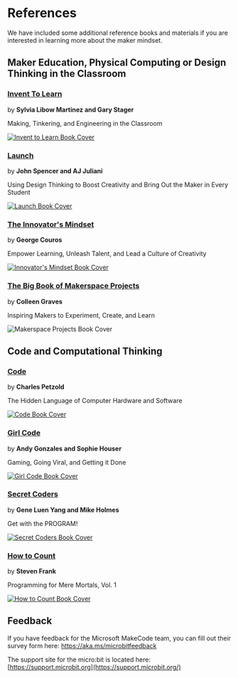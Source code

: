# References

We have included some additional reference books and materials if you are interested in learning more about the maker mindset.

## Maker Education, Physical Computing or Design Thinking in the Classroom

### [Invent To Learn](http://inventtolearn.com/)
by **Sylvia Libow Martinez and Gary Stager**

Making, Tinkering, and Engineering in the Classroom

[![Invent to Learn Book Cover](/static/courses/csintro/references/invent-to-learn.jpg)](http://inventtolearn.com/)

### [Launch](http://thelaunchcycle.com/)
by **John Spencer and AJ Juliani**

Using Design Thinking to Boost Creativity and Bring Out the Maker in Every Student

[![Launch Book Cover](/static/courses/csintro/references/launch.jpg)](http://thelaunchcycle.com/)

### [The Innovator's Mindset](http://georgecouros.ca/blog/archives/5715)
by **George Couros**

Empower Learning, Unleash Talent, and Lead a Culture of Creativity

[![Innovator's Mindset Book Cover](/static/courses/csintro/references/innovators-mindset.jpg)](http://georgecouros.ca/blog/archives/5715)

### [The Big Book of Makerspace Projects](https://colleengraves.org/bigmakerbook/)
by **Colleen Graves**

Inspiring Makers to Experiment, Create, and Learn

![Makerspace Projects Book Cover](/static/courses/csintro/references/makerspace-projects.jpg)

## Code and Computational Thinking

### [Code](http://www.charlespetzold.com/code/)
by **Charles Petzold**

The Hidden Language of Computer Hardware and Software

[![Code Book Cover](/static/courses/csintro/references/code.jpg)](http://www.charlespetzold.com/code/)

### [Girl Code](https://www.girlcodethebook.com/)
by **Andy Gonzales and Sophie Houser**

Gaming, Going Viral, and Getting it Done

[![Girl Code Book Cover](/static/courses/csintro/references/girl-code.jpg)](https://www.girlcodethebook.com/)

### [Secret Coders](http://www.secret-coders.com/)
by **Gene Luen Yang and Mike Holmes**

Get with the PROGRAM!

[![Secret Coders Book Cover](/static/courses/csintro/references/secret-coders.jpg)](http://www.secret-coders.com/)

### [How to Count](https://stevenf.com/books/)
by **Steven Frank**

Programming for Mere Mortals, Vol. 1

[![How to Count Book Cover](/static/courses/csintro/references/how-to-count.png)](https://stevenf.com/books/)

## Feedback

If you have feedback for the Microsoft MakeCode team, you can fill out their survey form here: https://aka.ms/microbitfeedback

The support site for the micro:bit is located here: [https://support.microbit.org](https://support.microbit.org/)


